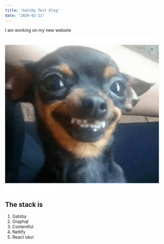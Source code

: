 ```yaml
---
title: "Gatsby Test blog"
date: "2020-02-21"
---
```


I am working on my new website

![Smiling dog](./dog-image.png)

## The stack is

1. Gatsby
2. Graphql
3. Contentful
4. Netlify
5. React obvi
